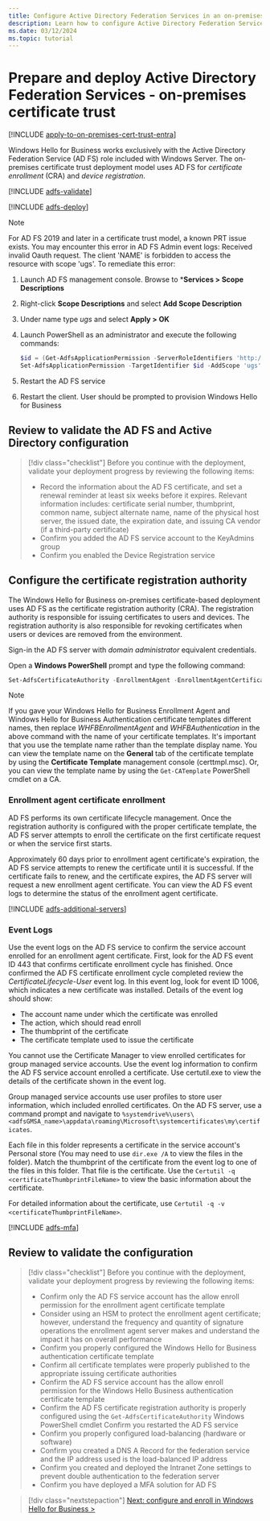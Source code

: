 ```yaml
---
title: Configure Active Directory Federation Services in an on-premises certificate trust model
description: Learn how to configure Active Directory Federation Services (AD FS) to support the Windows Hello for Business on-premises certificate trust model.
ms.date: 03/12/2024
ms.topic: tutorial
---
```


# Prepare and deploy Active Directory Federation Services - on-premises certificate trust

[!INCLUDE [apply-to-on-premises-cert-trust-entra](includes/apply-to-on-premises-cert-trust.md)]

Windows Hello for Business works exclusively with the Active Directory Federation Service (AD FS) role included with Windows Server. The on-premises certificate trust deployment model uses AD FS for *certificate enrollment* (CRA) and *device registration*.

[!INCLUDE [adfs-validate](includes/adfs-validate.md)]

[!INCLUDE [adfs-deploy](includes/adfs-deploy.md)]

> [!NOTE]
> For AD FS 2019 and later in a certificate trust model, a known PRT issue exists. You may encounter this error in AD FS Admin event logs: Received invalid Oauth request. The client 'NAME' is forbidden to access the resource with scope 'ugs'. To remediate this error:
>
> 1. Launch AD FS management console. Browse to ***Services > Scope Descriptions**
> 1. Right-click **Scope Descriptions** and select **Add Scope Description**
> 1. Under name type *ugs* and select **Apply > OK**
> 1. Launch PowerShell as an administrator and execute the following commands:
>
>     ```PowerShell
>     $id = (Get-AdfsApplicationPermission -ServerRoleIdentifiers 'http://schemas.microsoft.com/ws/2009/12/identityserver/selfscope' | ?{ $_.ClientRoleIdentifier -eq '38aa3b87-a06d-4817-b275-7a316988d93b' }).ObjectIdentifier
>     Set-AdfsApplicationPermission -TargetIdentifier $id -AddScope 'ugs'
>     ```
>
> 1. Restart the AD FS service
> 1. Restart the client. User should be prompted to provision Windows Hello for Business

## Review to validate the AD FS and Active Directory configuration

> [!div class="checklist"]
> Before you continue with the deployment, validate your deployment progress by reviewing the following items:
>
> - Record the information about the AD FS certificate, and set a renewal reminder at least six weeks before it expires. Relevant information includes: certificate serial number, thumbprint, common name, subject alternate name, name of the physical host server, the issued date, the expiration date, and issuing CA vendor (if a third-party certificate)
> - Confirm you added the AD FS service account to the KeyAdmins group
> - Confirm you enabled the Device Registration service

## Configure the certificate registration authority

The Windows Hello for Business on-premises certificate-based deployment uses AD FS as the certificate registration authority (CRA). The registration authority is responsible for issuing certificates to users and devices. The registration authority is also responsible for revoking certificates when users or devices are removed from the environment.

Sign-in the AD FS server with *domain administrator* equivalent credentials.

Open a **Windows PowerShell** prompt and type the following command:

```PowerShell
Set-AdfsCertificateAuthority -EnrollmentAgent -EnrollmentAgentCertificateTemplate WHFBEnrollmentAgent -WindowsHelloCertificateTemplate WHFBAuthentication
   ```

>[!NOTE]
> If you gave your Windows Hello for Business Enrollment Agent and Windows Hello for Business Authentication certificate templates different names, then replace *WHFBEnrollmentAgent* and *WHFBAuthentication* in the above command with the name of your certificate templates. It's important that you use the template name rather than the template display name.  You can view the template name on the **General** tab of the certificate template by using the **Certificate Template** management console (certtmpl.msc). Or, you can view the template name by using the `Get-CATemplate` PowerShell cmdlet on a CA.

### Enrollment agent certificate enrollment

AD FS performs its own certificate lifecycle management. Once the registration authority is configured with the proper certificate template, the AD FS server attempts to enroll the certificate on the first certificate request or when the service first starts.

Approximately 60 days prior to enrollment agent certificate's expiration, the AD FS service attempts to renew the certificate until it is successful. If the certificate fails to renew, and the certificate expires, the AD FS server will request a new enrollment agent certificate. You can view the AD FS event logs to determine the status of the enrollment agent certificate.

[!INCLUDE [adfs-additional-servers](includes/adfs-additional-servers.md)]

### Event Logs

Use the event logs on the AD FS service to confirm the service account enrolled for an enrollment agent certificate.  First, look for the AD FS event ID 443 that confirms certificate enrollment cycle has finished. Once confirmed the AD FS certificate enrollment cycle completed review the *CertificateLifecycle-User* event log. In this event log, look for event ID 1006, which indicates a new certificate was installed. Details of the event log should show:

- The account name under which the certificate was enrolled
- The action, which should read enroll
- The thumbprint of the certificate
- The certificate template used to issue the certificate

You cannot use the Certificate Manager to view enrolled certificates for group managed service accounts. Use the event log information to confirm the AD FS service account enrolled a certificate. Use certutil.exe to view the details of the certificate shown in the event log.

Group managed service accounts use user profiles to store user information, which included enrolled certificates. On the AD FS server, use a command prompt and navigate to `%systemdrive%\users\<adfsGMSA_name>\appdata\roaming\Microsoft\systemcertificates\my\certificates`.

Each file in this folder represents a certificate in the service account's Personal store (You may need to use `dir.exe /A` to view the files in the folder). Match the thumbprint of the certificate from the event log to one of the files in this folder. That file is the certificate. Use the `Certutil -q <certificateThumbprintFileName>` to view the basic information about the certificate.

For detailed information about the certificate, use `Certutil -q -v <certificateThumbprintFileName>`.

[!INCLUDE [adfs-mfa](includes/adfs-mfa.md)]

## Review to validate the configuration

> [!div class="checklist"]
> Before you continue with the deployment, validate your deployment progress by reviewing the following items:
>
> - Confirm only the AD FS service account has the allow enroll permission for the enrollment agent certificate template
> - Consider using an HSM to protect the enrollment agent certificate; however, understand the frequency and quantity of signature operations the enrollment agent server makes and understand the impact it has on overall performance
> - Confirm you properly configured the Windows Hello for Business authentication certificate template
> - Confirm all certificate templates were properly published to the appropriate issuing certificate authorities
> - Confirm the AD FS service account has the allow enroll permission for the Windows Hello Business authentication certificate template
> - Confirm the AD FS certificate registration authority is properly configured using the `Get-AdfsCertificateAuthority` Windows PowerShell cmdlet
> Confirm you restarted the AD FS service
> - Confirm you properly configured load-balancing (hardware or software)
> - Confirm you created a DNS A Record for the federation service and the IP address used is the load-balanced IP address
> - Confirm you created and deployed the Intranet Zone settings to prevent double authentication to the federation server
> - Confirm you have deployed a MFA solution for AD FS

> [!div class="nextstepaction"]
> [Next: configure and enroll in Windows Hello for Business >](on-premises-cert-trust-enroll.md)
